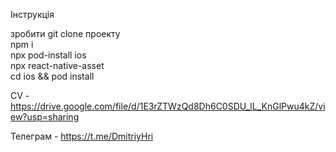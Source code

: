 Інструкція  

зробити git clone проекту  
npm i  
npx pod-install ios  
npx react-native-asset  
cd ios && pod install  



CV - https://drive.google.com/file/d/1E3rZTWzQd8Dh6C0SDU_lL_KnGlPwu4kZ/view?usp=sharing  

Телеграм - https://t.me/DmitriyHri